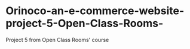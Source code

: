 # Orinoco-an-e-commerce-website-project-5-Open-Class-Rooms-
Project 5 from Open Class Rooms' course
